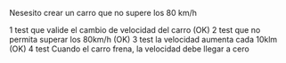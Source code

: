 Nesesito crear un carro que no supere los 80 km/h

1 test que valide el cambio de velocidad del carro (OK)
2 test que no permita superar los 80km/h (OK)
3 test la velocidad aumenta cada 10klm (OK)
4 test Cuando el carro frena, la velocidad debe llegar a cero